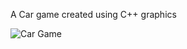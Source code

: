 A Car game created using C++ graphics



![Car Game](https://github.com/[Yashkaka]/[Car_Game]/blob/[main]/car.jpg?raw=true)
